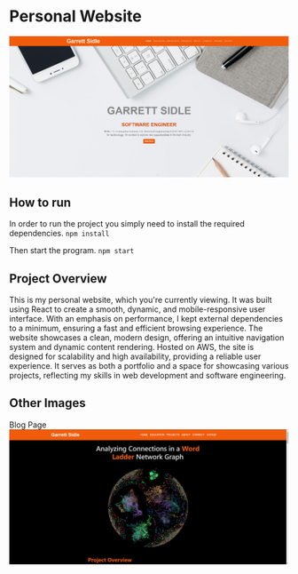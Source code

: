 # Personal Website

![Home](src/assets/Projects/PersonalWebsite/Personal-Website.png)

## How to run
In order to run the project you simply need to install the required dependencies.
`npm install`

Then start the program.
`npm start`

## Project Overview
This is my personal website, which you're currently viewing. It was built using React to create a smooth, dynamic, and mobile-responsive user interface. With an emphasis on performance, I kept external dependencies to a minimum, ensuring a fast and efficient browsing experience. The website showcases a clean, modern design, offering an intuitive navigation system and dynamic content rendering. Hosted on AWS, the site is designed for scalability and high availability, providing a reliable user experience. It serves as both a portfolio and a space for showcasing various projects, reflecting my skills in web development and software engineering.

## Other Images
Blog Page
![Home](src/assets/Projects/PersonalWebsite/Blog.png)
